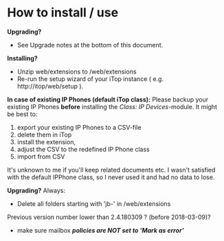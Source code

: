 
# How to install / use
**Upgrading?**
- See Upgrade notes at the bottom of this document.

**Installing?**
- Unzip web/extensions to <itop path>/web/extensions
- Re-run the setup wizard of your iTop instance ( e.g. http://itop/web/setup ).

**In case of existing IP Phones (default iTop class):**
Please backup your existing IP Phones **before** installing the _Class: IP Devices_-module. It might be best to:
1. export your existing IP Phones to a CSV-file
2. delete them in iTop
3. install the extension,
3. adjust the CSV to the redefined IP Phone class 
4. import from CSV 

It's unknown to me if you'll keep related documents etc. 
I wasn't satisfied with the default IPPhone class, so I never used it and had no data to lose. 


**Upgrading?**
Always:
- Delete all folders starting with 'jb-' in <itop path>/web/extensions

Previous version number lower than 2.4.180309 ? (before 2018-03-09)?
- make sure mailbox ***policies are NOT set to 'Mark as error'***

